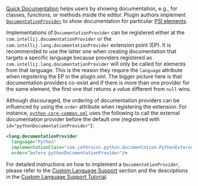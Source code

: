 [//]: # (title: Documentation)

<!-- Copyright 2000-2022 JetBrains s.r.o. and other contributors. Use of this source code is governed by the Apache 2.0 license that can be found in the LICENSE file. -->

[Quick Documentation](https://www.jetbrains.com/help/idea/viewing-reference-information.html#inline-quick-documentation)
helps users by showing documentation, e.g., for classes, functions, or methods inside the editor.
Plugin authors implement
[`DocumentationProvider`](%gh-ic%/platform/analysis-api/src/com/intellij/lang/documentation/DocumentationProvider.java)
to show documentation for particular [PSI elements](psi_elements.md).

Implementations of `DocumentationProvider` can be registered either at the `com.intellij.documentationProvider` or the
`com.intellij.lang.documentationProvider` extension point (EP).
It is recommended to use the latter one when creating documentation that targets a specific language because providers registered
as `com.intellij.lang.documentationProvider` will only be called for elements from that language.
This is the reason they require the `language` attribute when registering the EP in the <path>plugin.xml</path>.
The bigger picture here is that documentation providers co-exist and if there is more than one provider for the same element,
the first one that returns a value different from `null` wins.

Although discouraged, the ordering of documentation providers can be influenced by using the `order` attribute when registering the extension.
For instance, [`python-core-common.xml`](%gh-ic%/python/src/META-INF/python-core-common.xml) uses the following to call the external documentation
provider before the default one (registered with `id="pythonDocumentationProvider"`):

```xml
<lang.documentationProvider
  language="Python"
  implementationClass="com.jetbrains.python.documentation.PythonExternalDocumentationProvider"
  order="before pythonDocumentationProvider"/>
```

For detailed instructions on how to implement a `DocumentationProvider`, please refer to the [Custom Language Support](documentation.md)
section and the descriptions in the [Custom Language Support Tutorial](documentation_provider.md).
